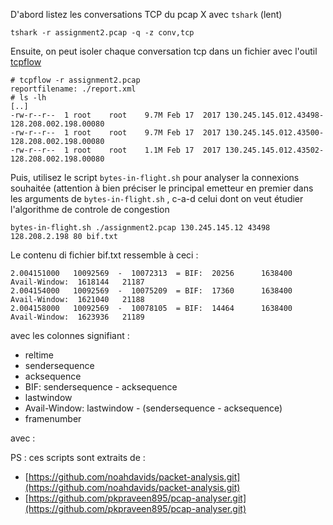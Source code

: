 
D'abord listez les conversations TCP du pcap X avec ```tshark``` (lent)

```tshark -r assignment2.pcap -q -z conv,tcp```

Ensuite, on peut isoler chaque conversation tcp dans un fichier avec l'outil [tcpflow](https://github.com/simsong/tcpflow) 

```
# tcpflow -r assignment2.pcap 
reportfilename: ./report.xml
# ls -lh
[..]
-rw-r--r--  1 root    root    9.7M Feb 17  2017 130.245.145.012.43498-128.208.002.198.00080
-rw-r--r--  1 root    root    9.7M Feb 17  2017 130.245.145.012.43500-128.208.002.198.00080
-rw-r--r--  1 root    root    1.1M Feb 17  2017 130.245.145.012.43502-128.208.002.198.00080
```

Puis, utilisez le script ```bytes-in-flight.sh``` pour analyser la connexions souhaitée (attention à bien préciser le principal emetteur en premier dans les arguments de ```bytes-in-flight.sh``` , c-a-d celui dont on veut étudier l'algorithme de controle de congestion

```
bytes-in-flight.sh ./assignment2.pcap 130.245.145.12 43498 128.208.2.198 80 bif.txt
```

Le contenu di fichier bif.txt ressemble à ceci :
```
2.004151000   10092569  -  10072313  = BIF:  20256      1638400  Avail-Window:  1618144   21187
2.004154000   10092569  -  10075209  = BIF:  17360      1638400  Avail-Window:  1621040   21188
2.004158000   10092569  -  10078105  = BIF:  14464      1638400  Avail-Window:  1623936   21189
```
avec les colonnes signifiant :
- reltime
- sendersequence
- acksequence
- BIF: sendersequence - acksequence
- lastwindow
- Avail-Window: lastwindow - (sendersequence - acksequence)
- framenumber

avec :

PS : ces scripts sont extraits de :
- [https://github.com/noahdavids/packet-analysis.git](https://github.com/noahdavids/packet-analysis.git)
- [https://github.com/pkpraveen895/pcap-analyser.git](https://github.com/pkpraveen895/pcap-analyser.git)
